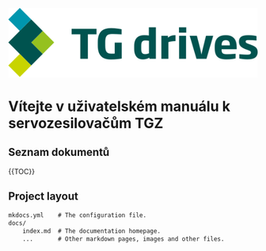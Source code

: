 ![TG logo](Manual/source/common/img/TGlogoFull.svg)
# Vítejte v uživatelském manuálu k servozesilovačům TGZ


## Seznam dokumentů

{{TOC}}

## Project layout

    mkdocs.yml    # The configuration file.
    docs/
        index.md  # The documentation homepage.
        ...       # Other markdown pages, images and other files.
